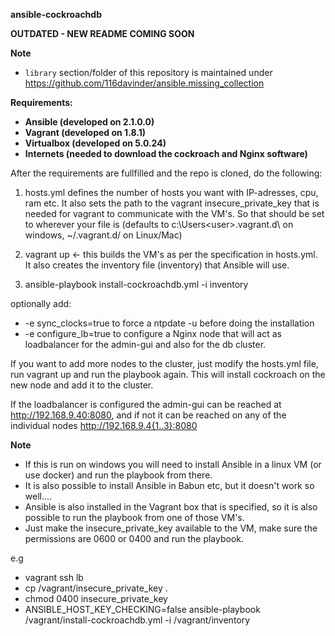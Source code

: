 <b> ansible-cockroachdb </b>


**OUTDATED - NEW README COMING SOON**

**Note**
* `library` section/folder of this repository is maintained under https://github.com/116davinder/ansible.missing_collection

<b> Requirements:

- Ansible (developed on 2.1.0.0)
- Vagrant (developed on 1.8.1)
- Virtualbox (developed on 5.0.24)
- Internets (needed to download the cockroach and Nginx software)

</b>
After the requirements are fullfilled and the repo is cloned, do the following:

1. hosts.yml defines the number of hosts you want with IP-adresses, cpu, ram etc.
It also sets the path to the vagrant insecure_private_key that is needed for vagrant to communicate with the VM's.
So that should be set to wherever your file is (defaults to c:\Users\<user>\.vagrant.d\ on windows, ~<user>/.vagrant.d/ on Linux/Mac)

2. vagrant up <- this builds the VM's as per the specification in hosts.yml. It also creates the inventory file (inventory) that Ansible will use.

3. ansible-playbook install-cockroachdb.yml -i inventory

optionally add:
- -e sync_clocks=true to force a ntpdate -u before doing the installation
- -e configure_lb=true to configure a Nginx node that will act as loadbalancer for the admin-gui and also for the db cluster.

If you want to add more nodes to the cluster, just modify the hosts.yml file, run vagrant up and run the playbook again.
This will install cockroach on the new node and add it to the cluster.

If the loadbalancer is configured the admin-gui can be reached at http://192.168.9.40:8080, and if not it can be reached on
any of the individual nodes http://192.168.9.4{1..3}:8080


<b> Note </b>
- If this is run on windows you will need to install Ansible in a linux VM (or use docker) and run the playbook from there.
- It is also possible to install Ansible in Babun etc, but it doesn't work so well....
- Ansible is also installed in the Vagrant box that is specified, so it is also possible to run the playbook from one of those VM's.
- Just make the insecure_private_key available to the VM, make sure the permissions are 0600 or 0400 and run the playbook.

e.g
- vagrant ssh lb
- cp /vagrant/insecure_private_key .
- chmod 0400 insecure_private_key
- ANSIBLE_HOST_KEY_CHECKING=false ansible-playbook /vagrant/install-cockroachdb.yml -i /vagrant/inventory
